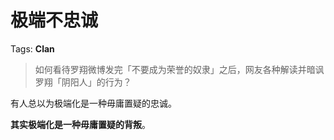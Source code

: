 # 极端不忠诚

Tags: **Clan**

> 如何看待罗翔微博发完「不要成为荣誉的奴隶」之后，网友各种解读并暗讽罗翔「阴阳人」的行为？



有人总以为极端化是一种毋庸置疑的忠诚。

**其实极端化是一种毋庸置疑的背叛**。



